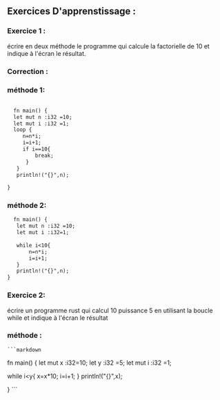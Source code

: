 ## Exercices D'apprenstissage :

### Exercice 1 :
   écrire en deux méthode le programme qui calcule la factorielle de 10 et indique à l'écran le résultat.
     


### Correction :
   
   ### méthode 1:
    
 ```markdown
    
   fn main() {
   let mut n :i32 =10;
   let mut i :i32 =1;
   loop {
      n=n*i;
      i=i+1;
      if i==10{
          break;
       }
    }
    println!("{}",n);
    
}
```

### méthode 2:
    
 ```markdown
   fn main() {
    let mut n :i32 =10;
    let mut i :i32=1;
    
    while i<10{
        n=n*i;
        i=i+1;
    }
    println!("{}",n);
}
```
  ### Exercice 2:
   écrire un programme rust qui calcul 10 puissance 5 en utilisant la boucle while et indique à l'écran le résultat
   
   ### méthode :
   
    ```markdown
   fn main() {
  let mut x :i32=10;
  let y :i32 =5;
  let mut i :i32 =1;
  
  while i<y{
     x=x*10; 
     i=i+1; 
  }
   println!("{}",x);
 
}
    ```
  
